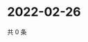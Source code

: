 # 2022-02-26

共 0 条

<!-- BEGIN WEIBO -->
<!-- 最后更新时间 Sat Feb 26 2022 03:12:28 GMT+0800 (China Standard Time) -->

<!-- END WEIBO -->
